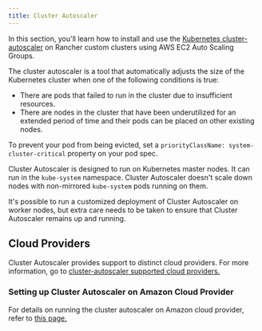```yaml
---
title: Cluster Autoscaler
---
```


<head>
  <link rel="canonical" href="https://ranchermanager.docs.rancher.com/pages-for-subheaders/install-cluster-autoscaler"/>
</head>

In this section, you'll learn how to install and use the [Kubernetes cluster-autoscaler](https://github.com/kubernetes/autoscaler/blob/master/cluster-autoscaler/) on Rancher custom clusters using AWS EC2 Auto Scaling Groups.

The cluster autoscaler is a tool that automatically adjusts the size of the Kubernetes cluster when one of the following conditions is true:

* There are pods that failed to run in the cluster due to insufficient resources.
* There are nodes in the cluster that have been underutilized for an extended period of time and their pods can be placed on other existing nodes.

To prevent your pod from being evicted, set a `priorityClassName: system-cluster-critical` property on your pod spec.

Cluster Autoscaler is designed to run on Kubernetes master nodes. It can run in the `kube-system` namespace. Cluster Autoscaler doesn't scale down nodes with non-mirrored `kube-system` pods running on them.

It's possible to run a customized deployment of Cluster Autoscaler on worker nodes, but extra care needs to be taken to ensure that Cluster Autoscaler remains up and running.

## Cloud Providers

Cluster Autoscaler provides support to distinct cloud providers. For more information, go to [cluster-autoscaler supported cloud providers.](https://github.com/kubernetes/autoscaler/tree/master/cluster-autoscaler#deployment)

### Setting up Cluster Autoscaler on Amazon Cloud Provider

For details on running the cluster autoscaler  on Amazon cloud provider, refer to [this page.](../how-to-guides/new-user-guides/manage-clusters/install-cluster-autoscaler/use-aws-ec2-auto-scaling-groups.md)
